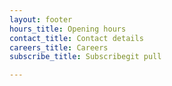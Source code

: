 ```yaml
---
layout: footer
hours_title: Opening hours
contact_title: Contact details
careers_title: Careers
subscribe_title: Subscribegit pull

---
```

